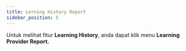 ```yaml
---
title: Lerning History Report
sidebar_position: 5
---
```

Untuk melihat fitur **Learning History**, anda dapat klik menu **Learning Provider Report.**
